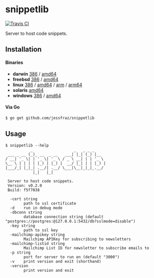 # snippetlib

[![Travis CI](https://travis-ci.org/jessfraz/snippetlib.svg?branch=master)](https://travis-ci.org/jessfraz/snippetlib)

Server to host code snippets.

## Installation

#### Binaries

- **darwin** [386](https://github.com/jessfraz/snippetlib/releases/download/v0.2.0/snippetlib-darwin-386) / [amd64](https://github.com/jessfraz/snippetlib/releases/download/v0.2.0/snippetlib-darwin-amd64)
- **freebsd** [386](https://github.com/jessfraz/snippetlib/releases/download/v0.2.0/snippetlib-freebsd-386) / [amd64](https://github.com/jessfraz/snippetlib/releases/download/v0.2.0/snippetlib-freebsd-amd64)
- **linux** [386](https://github.com/jessfraz/snippetlib/releases/download/v0.2.0/snippetlib-linux-386) / [amd64](https://github.com/jessfraz/snippetlib/releases/download/v0.2.0/snippetlib-linux-amd64) / [arm](https://github.com/jessfraz/snippetlib/releases/download/v0.2.0/snippetlib-linux-arm) / [arm64](https://github.com/jessfraz/snippetlib/releases/download/v0.2.0/snippetlib-linux-arm64)
- **solaris** [amd64](https://github.com/jessfraz/snippetlib/releases/download/v0.2.0/snippetlib-solaris-amd64)
- **windows** [386](https://github.com/jessfraz/snippetlib/releases/download/v0.2.0/snippetlib-windows-386) / [amd64](https://github.com/jessfraz/snippetlib/releases/download/v0.2.0/snippetlib-windows-amd64)

#### Via Go

```bash
$ go get github.com/jessfraz/snippetlib
```

## Usage

```
$ snippetlib --help
           _                  _   _ _ _
 ___ _ __ (_)_ __  _ __   ___| |_| (_) |__
/ __| '_ \| | '_ \| '_ \ / _ \ __| | | '_ \
\__ \ | | | | |_) | |_) |  __/ |_| | | |_) |
|___/_| |_|_| .__/| .__/ \___|\__|_|_|_.__/
            |_|   |_|

 Server to host code snippets.
 Version: v0.2.0
 Build: f5f7038

  -cert string
        path to ssl certificate
  -d    run in debug mode
  -dbconn string
        database connection string (default "postgres://postgres:@127.0.0.1:5432/db?sslmode=disable")
  -key string
        path to ssl key
  -mailchimp-apikey string
        Mailchimp APIKey for subscribing to newsletters
  -mailchimp-listid string
        Mailchimp List ID for newsletter to subscribe emails to
  -p string
        port for server to run on (default "3000")
  -v    print version and exit (shorthand)
  -version
        print version and exit
```
